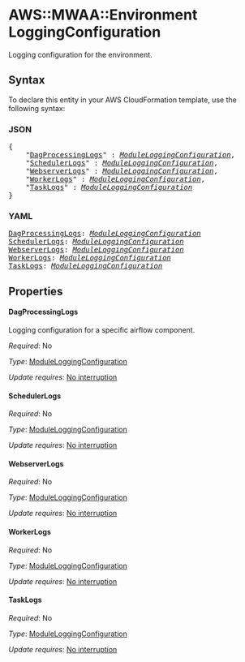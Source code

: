# AWS::MWAA::Environment LoggingConfiguration

Logging configuration for the environment.

## Syntax

To declare this entity in your AWS CloudFormation template, use the following syntax:

### JSON

<pre>
{
    "<a href="#dagprocessinglogs" title="DagProcessingLogs">DagProcessingLogs</a>" : <i><a href="moduleloggingconfiguration.md">ModuleLoggingConfiguration</a></i>,
    "<a href="#schedulerlogs" title="SchedulerLogs">SchedulerLogs</a>" : <i><a href="moduleloggingconfiguration.md">ModuleLoggingConfiguration</a></i>,
    "<a href="#webserverlogs" title="WebserverLogs">WebserverLogs</a>" : <i><a href="moduleloggingconfiguration.md">ModuleLoggingConfiguration</a></i>,
    "<a href="#workerlogs" title="WorkerLogs">WorkerLogs</a>" : <i><a href="moduleloggingconfiguration.md">ModuleLoggingConfiguration</a></i>,
    "<a href="#tasklogs" title="TaskLogs">TaskLogs</a>" : <i><a href="moduleloggingconfiguration.md">ModuleLoggingConfiguration</a></i>
}
</pre>

### YAML

<pre>
<a href="#dagprocessinglogs" title="DagProcessingLogs">DagProcessingLogs</a>: <i><a href="moduleloggingconfiguration.md">ModuleLoggingConfiguration</a></i>
<a href="#schedulerlogs" title="SchedulerLogs">SchedulerLogs</a>: <i><a href="moduleloggingconfiguration.md">ModuleLoggingConfiguration</a></i>
<a href="#webserverlogs" title="WebserverLogs">WebserverLogs</a>: <i><a href="moduleloggingconfiguration.md">ModuleLoggingConfiguration</a></i>
<a href="#workerlogs" title="WorkerLogs">WorkerLogs</a>: <i><a href="moduleloggingconfiguration.md">ModuleLoggingConfiguration</a></i>
<a href="#tasklogs" title="TaskLogs">TaskLogs</a>: <i><a href="moduleloggingconfiguration.md">ModuleLoggingConfiguration</a></i>
</pre>

## Properties

#### DagProcessingLogs

Logging configuration for a specific airflow component.

_Required_: No

_Type_: <a href="moduleloggingconfiguration.md">ModuleLoggingConfiguration</a>

_Update requires_: [No interruption](https://docs.aws.amazon.com/AWSCloudFormation/latest/UserGuide/using-cfn-updating-stacks-update-behaviors.html#update-no-interrupt)

#### SchedulerLogs

_Required_: No

_Type_: <a href="moduleloggingconfiguration.md">ModuleLoggingConfiguration</a>

_Update requires_: [No interruption](https://docs.aws.amazon.com/AWSCloudFormation/latest/UserGuide/using-cfn-updating-stacks-update-behaviors.html#update-no-interrupt)

#### WebserverLogs

_Required_: No

_Type_: <a href="moduleloggingconfiguration.md">ModuleLoggingConfiguration</a>

_Update requires_: [No interruption](https://docs.aws.amazon.com/AWSCloudFormation/latest/UserGuide/using-cfn-updating-stacks-update-behaviors.html#update-no-interrupt)

#### WorkerLogs

_Required_: No

_Type_: <a href="moduleloggingconfiguration.md">ModuleLoggingConfiguration</a>

_Update requires_: [No interruption](https://docs.aws.amazon.com/AWSCloudFormation/latest/UserGuide/using-cfn-updating-stacks-update-behaviors.html#update-no-interrupt)

#### TaskLogs

_Required_: No

_Type_: <a href="moduleloggingconfiguration.md">ModuleLoggingConfiguration</a>

_Update requires_: [No interruption](https://docs.aws.amazon.com/AWSCloudFormation/latest/UserGuide/using-cfn-updating-stacks-update-behaviors.html#update-no-interrupt)


